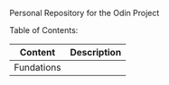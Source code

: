 Personal Repository for the Odin Project

Table of Contents:



| Content | Description |
| ------- | ----------- |
|  Fundations       |              |
